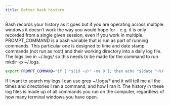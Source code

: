 ```yaml
---
title: Better bash history
---
```



Bash records your history as it goes but if you are operating across multiple windows it doesn’t work the way you would hope for - e.g. it is only recorded from a single given session, even if you work in multiple. PROMPT_COMMAND is a bash variable that is run as part of running commands. This particular one is designed to time and date stamp commands (not run as root) and their working directory into a daily log file. The logs live in ~/.logs/ so this needs to be made for the command to run mkdir -p ~/.logs.

```bash {filename=".bashrc"}
export PROMPT_COMMAND='if [ "$(id -u)" -ne 0 ]; then echo "$(date "+%Y-%m-%d.%H:%M:%S") $(pwd) $(history 1)" >> ~/.logs/bash-history-$(date "+%Y-%m-%d").log; fi'
```

If I want to search my logs I can use grep <command> ~/.logs/* and it will tell me all the times and directories I ran a command, and how I ran it. The history in these log files is made up of all commands you run on the computer, regardless of how many terminal windows you have open.
